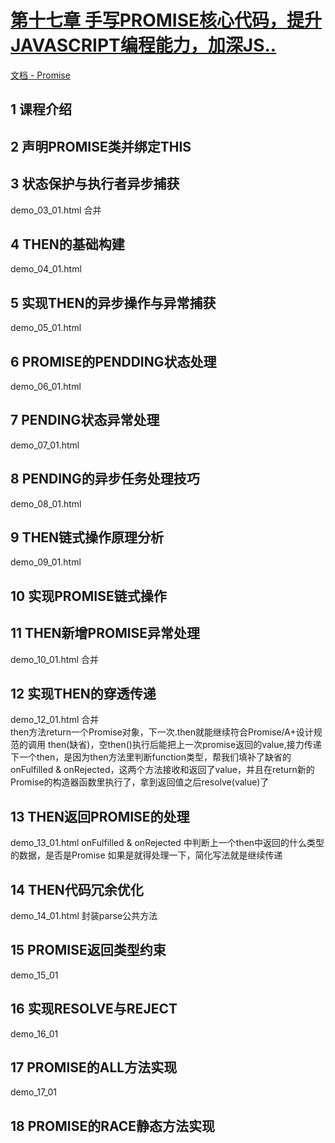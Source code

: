 # [第十七章 手写PROMISE核心代码，提升JAVASCRIPT编程能力，加深JS..](https://www.bilibili.com/video/BV137411e7KA?p=1)
[文档 - Promise](https://doc.houdunren.com/js/15%20Promise.html#promise)

## 1 课程介绍
## 2 声明PROMISE类并绑定THIS
## 3 状态保护与执行者异步捕获
demo_03_01.html 合并

## 4 THEN的基础构建
demo_04_01.html

## 5 实现THEN的异步操作与异常捕获
demo_05_01.html

## 6 PROMISE的PENDDING状态处理
demo_06_01.html

## 7 PENDING状态异常处理
demo_07_01.html

## 8 PENDING的异步任务处理技巧
demo_08_01.html

## 9 THEN链式操作原理分析
demo_09_01.html

## 10 实现PROMISE链式操作
## 11 THEN新增PROMISE异常处理
demo_10_01.html 合并

## 12 实现THEN的穿透传递
demo_12_01.html 合并  
then方法return一个Promise对象，下一次.then就能继续符合Promise/A+设计规范的调用
then(缺省)，空then()执行后能把上一次promise返回的value,接力传递下一个then，是因为then方法里判断function类型，帮我们填补了缺省的onFulfilled & onRejected，这两个方法接收和返回了value，并且在return新的Promise的构造器函数里执行了，拿到返回值之后resolve(value)了

## 13 THEN返回PROMISE的处理
demo_13_01.html onFulfilled & onRejected 中判断上一个then中返回的什么类型的数据，是否是Promise 如果是就得处理一下，简化写法就是继续传递

## 14 THEN代码冗余优化
demo_14_01.html 封装parse公共方法

## 15 PROMISE返回类型约束
demo_15_01

## 16 实现RESOLVE与REJECT
demo_16_01

## 17 PROMISE的ALL方法实现
demo_17_01

## 18 PROMISE的RACE静态方法实现